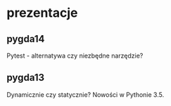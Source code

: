 # prezentacje


## pygda14

Pytest - alternatywa czy niezbędne narzędzie?

## pygda13

Dynamicznie czy statycznie?
Nowości w Pythonie 3.5. 
